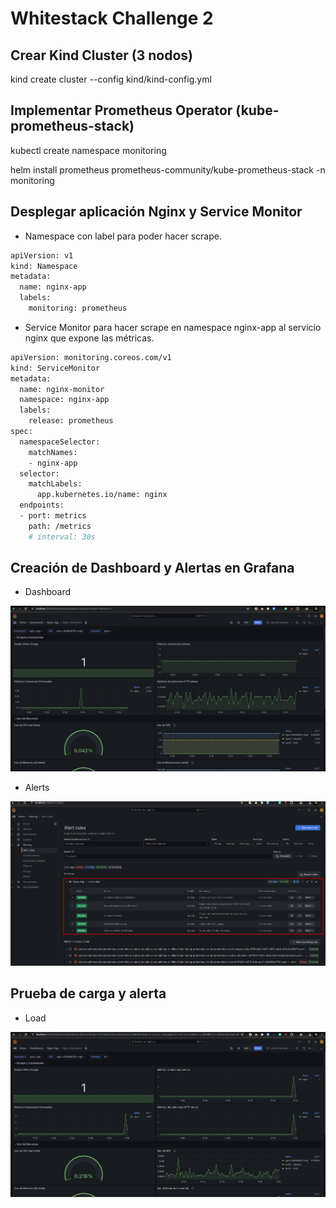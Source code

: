 # Whitestack Challenge 2

## Crear Kind Cluster (3 nodos)

kind create cluster --config kind/kind-config.yml

## Implementar Prometheus Operator (kube-prometheus-stack)

kubectl create namespace monitoring

helm install prometheus prometheus-community/kube-prometheus-stack -n monitoring

## Desplegar aplicación Nginx y Service Monitor

- Namespace con label para poder hacer scrape.

```bash
apiVersion: v1
kind: Namespace
metadata:
  name: nginx-app
  labels:
    monitoring: prometheus
```

- Service Monitor para hacer scrape en namespace nginx-app al servicio nginx que expone las métricas.

```bash
apiVersion: monitoring.coreos.com/v1
kind: ServiceMonitor
metadata:
  name: nginx-monitor
  namespace: nginx-app
  labels:
    release: prometheus
spec:
  namespaceSelector:
    matchNames:
    - nginx-app
  selector:
    matchLabels:
      app.kubernetes.io/name: nginx
  endpoints:
  - port: metrics
    path: /metrics
    # interval: 30s
```

## Creación de Dashboard y Alertas en Grafana

- Dashboard

![Dashboard](./img/dashboard.png)

- Alerts

![Alerts](./img/alerts.png)

## Prueba de carga y alerta

- Load

![Load](./img/load.png)
